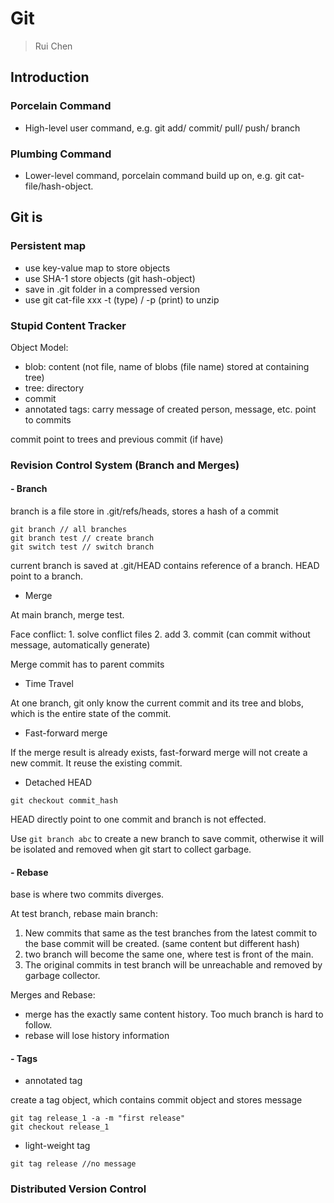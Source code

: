 # Git

> Rui Chen

## Introduction

### Porcelain Command

- High-level user command, e.g. git add/ commit/ pull/ push/ branch

### Plumbing Command

- Lower-level command, porcelain command build up on, e.g. git cat-file/hash-object.

## Git is

### Persistent map

- use key-value map to store objects
- use SHA-1 store objects (git hash-object)
- save in .git folder in a compressed version
- use git cat-file xxx -t (type) / -p (print) to unzip

### Stupid Content Tracker

Object Model:

- blob: content (not file, name of blobs (file name) stored at containing tree)
- tree: directory
- commit
- annotated tags: carry message of created person, message, etc. point to commits

commit point to trees and previous commit (if have)

### Revision Control System (Branch and Merges)

#### - Branch

branch is a file store in .git/refs/heads, stores a hash of a commit

```git
git branch // all branches
git branch test // create branch
git switch test // switch branch
```

current branch is saved at .git/HEAD contains reference of a branch. HEAD point to a branch.

- Merge

At main branch, merge test. 

Face conflict: 1. solve conflict files 2. add 3. commit (can commit without message, automatically generate) 

Merge commit has to parent commits

- Time Travel

At one branch, git only know the current commit and its tree and blobs, which is the entire state of the commit.

- Fast-forward merge

If the merge result is already exists, fast-forward merge will not create a new commit. It reuse the existing commit.

- Detached HEAD

```git checkout commit_hash```

HEAD directly point to one commit and branch is not effected.

Use ```git branch abc``` to create a new branch to save commit, otherwise it will be isolated and removed when git start to collect garbage.

#### - Rebase

base is where two commits diverges.

At test branch, rebase main branch:

1. New commits that same as the test branches from the latest commit to the base commit will be created. (same content but different hash)
2. two branch will become the same one, where test is front of the main.
3. The original commits in test branch will be unreachable and removed by garbage collector.

Merges and Rebase:

- merge has the exactly same content history. Too much branch is hard to follow.
- rebase will lose history information

#### - Tags

- annotated tag

create a tag object, which contains commit object and stores message

```git
git tag release_1 -a -m "first release" 
git checkout release_1
```

- light-weight tag

```git
git tag release //no message
```

###  Distributed Version Control

